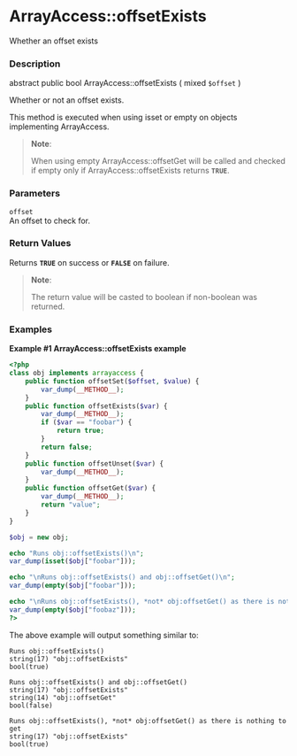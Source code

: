 ArrayAccess::offsetExists
=========================

Whether an offset exists

### Description

<span class="modifier">abstract</span> <span
class="modifier">public</span> <span class="type">bool</span> <span
class="methodname">ArrayAccess::offsetExists</span> ( <span
class="methodparam"><span class="type">mixed</span> `$offset`</span> )

Whether or not an offset exists.

This method is executed when using <span class="function">isset</span>
or <span class="function">empty</span> on objects implementing <span
class="classname">ArrayAccess</span>.

> **Note**:
>
> When using <span class="function">empty</span> <span
> class="function">ArrayAccess::offsetGet</span> will be called and
> checked if empty only if <span
> class="function">ArrayAccess::offsetExists</span> returns **`TRUE`**.

### Parameters

`offset`  
An offset to check for.

### Return Values

Returns **`TRUE`** on success or **`FALSE`** on failure.

> **Note**:
>
> The return value will be casted to <span class="type">boolean</span>
> if non-boolean was returned.

### Examples

**Example \#1 <span class="function">ArrayAccess::offsetExists</span>
example**

``` php
<?php
class obj implements arrayaccess {
    public function offsetSet($offset, $value) {
        var_dump(__METHOD__);
    }
    public function offsetExists($var) {
        var_dump(__METHOD__);
        if ($var == "foobar") {
            return true;
        }
        return false;
    }
    public function offsetUnset($var) {
        var_dump(__METHOD__);
    }
    public function offsetGet($var) {
        var_dump(__METHOD__);
        return "value";
    }
}

$obj = new obj;

echo "Runs obj::offsetExists()\n";
var_dump(isset($obj["foobar"]));

echo "\nRuns obj::offsetExists() and obj::offsetGet()\n";
var_dump(empty($obj["foobar"]));

echo "\nRuns obj::offsetExists(), *not* obj:offsetGet() as there is nothing to get\n";
var_dump(empty($obj["foobaz"]));
?>
```

The above example will output something similar to:

    Runs obj::offsetExists()
    string(17) "obj::offsetExists"
    bool(true)

    Runs obj::offsetExists() and obj::offsetGet()
    string(17) "obj::offsetExists"
    string(14) "obj::offsetGet"
    bool(false)

    Runs obj::offsetExists(), *not* obj:offsetGet() as there is nothing to get
    string(17) "obj::offsetExists"
    bool(true)

